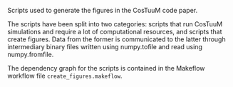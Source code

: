Scripts used to generate the figures in the CosTuuM code paper.

The scripts have been split into two categories: scripts that run 
CosTuuM simulations and require a lot of computational resources, and 
scripts that create figures. Data from the former is communicated to the 
latter through intermediary binary files written using numpy.tofile and 
read using numpy.fromfile.

The dependency graph for the scripts is contained in the Makeflow 
workflow file `create_figures.makeflow`.

